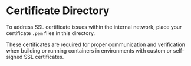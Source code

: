 # Certificate Directory

To address SSL certificate issues within the internal network, place your certificate `.pem` files in this directory.

These certificates are required for proper communication and verification when building or running containers in environments with custom or self-signed SSL certificates.
